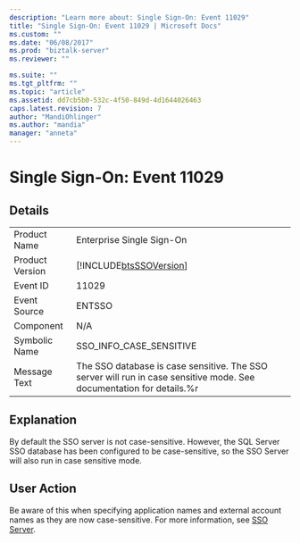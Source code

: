 ```yaml
---
description: "Learn more about: Single Sign-On: Event 11029"
title: "Single Sign-On: Event 11029 | Microsoft Docs"
ms.custom: ""
ms.date: "06/08/2017"
ms.prod: "biztalk-server"
ms.reviewer: ""

ms.suite: ""
ms.tgt_pltfrm: ""
ms.topic: "article"
ms.assetid: dd7cb5b0-532c-4f50-849d-4d1644026463
caps.latest.revision: 7
author: "MandiOhlinger"
ms.author: "mandia"
manager: "anneta"
---
```

# Single Sign-On: Event 11029
## Details  
  
|                 |                                                                                                                      |
|-----------------|----------------------------------------------------------------------------------------------------------------------|
|  Product Name   |                                              Enterprise Single Sign-On                                               |
| Product Version |                              [!INCLUDE[btsSSOVersion](../includes/btsssoversion-md.md)]                              |
|    Event ID     |                                                        11029                                                         |
|  Event Source   |                                                        ENTSSO                                                        |
|    Component    |                                                         N/A                                                          |
|  Symbolic Name  |                                               SSO_INFO_CASE_SENSITIVE                                                |
|  Message Text   | The SSO database is case sensitive. The SSO server will run in case sensitive mode. See documentation for details.%r |
  
## Explanation  
 By default the SSO server is not case-sensitive. However, the SQL Server SSO database has been configured to be case-sensitive, so the SSO Server will also run in case sensitive mode.  
  
## User Action  
 Be aware of this when specifying application names and external account names as they are now case-sensitive. For more information, see [SSO Server](../core/sso-server.md).
